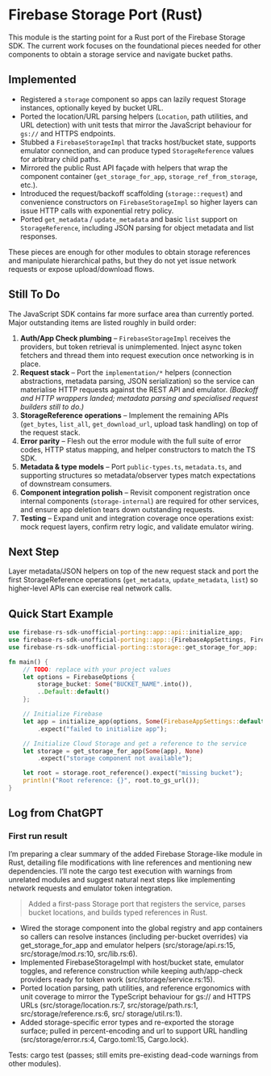 # Firebase Storage Port (Rust)

This module is the starting point for a Rust port of the Firebase Storage SDK. The current work focuses on the
foundational pieces needed for other components to obtain a storage service and navigate bucket paths.

## Implemented

- Registered a `storage` component so apps can lazily request Storage instances, optionally keyed by bucket URL.
- Ported the location/URL parsing helpers (`Location`, path utilities, and URL detection) with unit tests that mirror the
  JavaScript behaviour for `gs://` and HTTPS endpoints.
- Stubbed a `FirebaseStorageImpl` that tracks host/bucket state, supports emulator connection, and can produce typed
  `StorageReference` values for arbitrary child paths.
- Mirrored the public Rust API façade with helpers that wrap the component container (`get_storage_for_app`,
  `storage_ref_from_storage`, etc.).
- Introduced the request/backoff scaffolding (`storage::request`) and convenience constructors on
  `FirebaseStorageImpl` so higher layers can issue HTTP calls with exponential retry policy.
- Ported `get_metadata` / `update_metadata` and basic `list` support on `StorageReference`, including JSON parsing for
  object metadata and list responses.

These pieces are enough for other modules to obtain storage references and manipulate hierarchical paths, but they do
not yet issue network requests or expose upload/download flows.

## Still To Do

The JavaScript SDK contains far more surface area than currently ported. Major outstanding items are listed roughly in
build order:

1. **Auth/App Check plumbing** – `FirebaseStorageImpl` receives the providers, but token retrieval is unimplemented.
   Inject async token fetchers and thread them into request execution once networking is in place.
2. **Request stack** – Port the `implementation/*` helpers (connection abstractions, metadata parsing,
   JSON serialization) so the service can materialise HTTP requests against the REST API and emulator. _(Backoff and
   HTTP wrappers landed; metadata parsing and specialised request builders still to do.)_
3. **StorageReference operations** – Implement the remaining APIs (`get_bytes`, `list_all`, `get_download_url`,
   upload task handling) on top of the request stack.
4. **Error parity** – Flesh out the error module with the full suite of error codes, HTTP status mapping, and helper
   constructors to match the TS SDK.
5. **Metadata & type models** – Port `public-types.ts`, `metadata.ts`, and supporting structures so metadata/observer
   types match expectations of downstream consumers.
6. **Component integration polish** – Revisit component registration once internal components (`storage-internal`) are
   required for other services, and ensure app deletion tears down outstanding requests.
7. **Testing** – Expand unit and integration coverage once operations exist: mock request layers, confirm retry logic,
   and validate emulator wiring.

## Next Step

Layer metadata/JSON helpers on top of the new request stack and port the first StorageReference operations
(`get_metadata`, `update_metadata`, `list`) so higher-level APIs can exercise real network calls.

## Quick Start Example

```rust
use firebase-rs-sdk-unofficial-porting::app::api::initialize_app;
use firebase-rs-sdk-unofficial-porting::app::{FirebaseAppSettings, FirebaseOptions};
use firebase-rs-sdk-unofficial-porting::storage::get_storage_for_app;

fn main() {
    // TODO: replace with your project values
    let options = FirebaseOptions {
        storage_bucket: Some("BUCKET_NAME".into()),
        ..Default::default()
    };

    // Initialize Firebase
    let app = initialize_app(options, Some(FirebaseAppSettings::default()))
        .expect("failed to initialize app");

    // Initialize Cloud Storage and get a reference to the service
    let storage = get_storage_for_app(Some(app), None)
        .expect("storage component not available");

    let root = storage.root_reference().expect("missing bucket");
    println!("Root reference: {}", root.to_gs_url());
}
```



## Log from ChatGPT

### First run result

 I’m preparing a clear summary of the added Firebase Storage-like module in Rust, detailing file modifications with
  line references and mentioning new dependencies. I’ll note the cargo test execution with warnings from unrelated
  modules and suggest natural next steps like implementing network requests and emulator token integration.

> Added a first-pass Storage port that registers the service, parses bucket locations, and builds typed references in
  Rust.

  - Wired the storage component into the global registry and app containers so callers can resolve instances (including
  per-bucket overrides) via get_storage_for_app and emulator helpers (src/storage/api.rs:15, src/storage/mod.rs:10,
  src/lib.rs:6).
  - Implemented FirebaseStorageImpl with host/bucket state, emulator toggles, and reference construction while keeping
  auth/app-check providers ready for token work (src/storage/service.rs:15).
  - Ported location parsing, path utilities, and reference ergonomics with unit coverage to mirror the TypeScript
  behaviour for gs:// and HTTPS URLs (src/storage/location.rs:7, src/storage/path.rs:1, src/storage/reference.rs:6, src/
  storage/util.rs:1).
  - Added storage-specific error types and re-exported the storage surface; pulled in percent-encoding and url to
  support URL handling (src/storage/error.rs:4, Cargo.toml:15, Cargo.lock).

  Tests: cargo test (passes; still emits pre-existing dead-code warnings from other modules).
